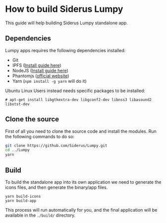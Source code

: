 # How to build Siderus Lumpy
This guide will help building Siderus Lumpy standalone app.

## Dependencies
Lumpy apps requires the following dependencies installed:

* Git
* IPFS ([Install guide here](https://ipfs.io/docs/install/))
* NodeJS ([Install guide here](https://nodejs.org/en/download/package-manager/))
* Phantomjs ([official website](http://phantomjs.org/)) 
* Yarn (`npm install -g yarn` will do it)

Ubuntu Linux Users instead needs specific packages to be installed:

```
# apt-get install libgtkextra-dev libgconf2-dev libnss3 libasound2 libxtst-dev
```

## Clone the source
First of all you need to clone the source code and install
the modules. Run the following commands to do so:

```bash
git clone https://github.com/Siderus/Lumpy.git
cd ../Lumpy
yarn
```

## Build
To build the standalone app into its own application we need to generate the
icons files, and then generate the binary/app files.

```
yarn build-icons
yarn build-app
```

This process will run automatically for you, and the final application will
be available in the `./build/` directory.
